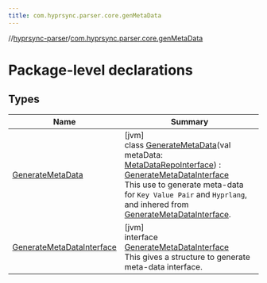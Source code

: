 ```yaml
---
title: com.hyprsync.parser.core.genMetaData
---
```

//[hyprsync-parser](../../index.html)/[com.hyprsync.parser.core.genMetaData](index.html)



# Package-level declarations



## Types


| Name | Summary |
|---|---|
| [GenerateMetaData](-generate-meta-data/index.html) | [jvm]<br>class [GenerateMetaData](-generate-meta-data/index.html)(val metaData: [MetaDataRepoInterface](../com.hyprsync.parser.repo.metaData/-meta-data-repo-interface/index.html)) : [GenerateMetaDataInterface](-generate-meta-data-interface/index.html)<br>This use to generate meta-data for `Key Value Pair` and `Hyprlang`, and inhered from [GenerateMetaDataInterface](-generate-meta-data-interface/index.html). |
| [GenerateMetaDataInterface](-generate-meta-data-interface/index.html) | [jvm]<br>interface [GenerateMetaDataInterface](-generate-meta-data-interface/index.html)<br>This gives a structure to generate meta-data interface. |
